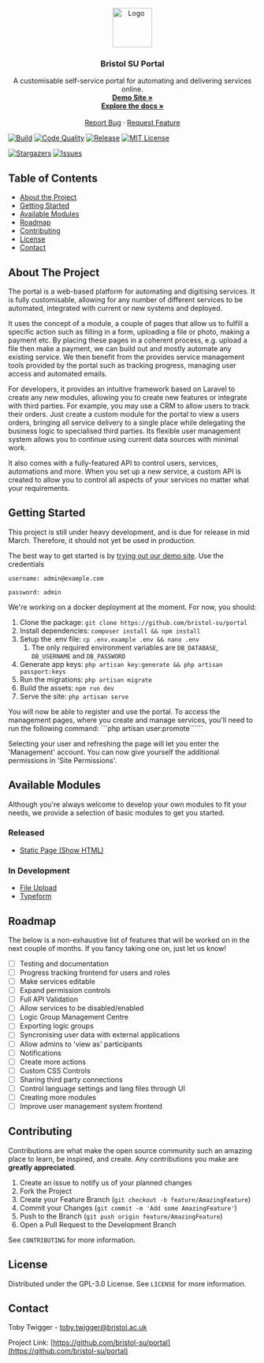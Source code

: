<p align="center">
  <a href="https://github.com/bristol-su/repo">
    <img src="https://s3.eu-west-2.amazonaws.com/bristol-su-static-bucket/committee-portal/su-logo.jpg" alt="Logo" width="80" height="80">
  </a>

  <h3 align="center">Bristol SU Portal</h3>

  <p align="center">
    A customisable self-service portal for automating and delivering services online.
    <br />
        <a href="https://portal-demo.bristolsustaging.co.uk"><strong>Demo Site »</strong></a>
    <br />
    <a href="https://docs.bristolsustaging.co.uk"><strong>Explore the docs »</strong></a>
<br />
<br />
    <a href="https://github.com/bristol-su/portal/issues/new?template=bug_report.md">Report Bug</a>
    ·
    <a href="https://github.com/bristol-su/portal/issues/new?template=feature_request.md">Request Feature</a>
  </p>
</p>

<!-- PROJECT SHIELDS -->
<!--
*** I'm using markdown "reference style" links for readability.
*** Reference links are enclosed in brackets [ ] instead of parentheses ( ).
*** See the bottom of this document for the declaration of the reference variables
*** for contributors-url, forks-url, etc. This is an optional, concise syntax you may use.
*** https://www.markdownguide.org/basic-syntax/#reference-style-links
-->

[![Build][build-status-shield]][build-status-url]
[![Code Quality][code-quality-shield]][code-quality-url]
[![Release][release-shield]][release-url]
[![MIT License][license-shield]][license-url]

[![Stargazers][stars-shield]][stars-url]
[![Issues][issues-shield]][issues-url]

<!-- TABLE OF CONTENTS -->
## Table of Contents

* [About the Project](#about-the-project)
* [Getting Started](#getting-started)
* [Available Modules](#available-modules)
* [Roadmap](#roadmap)
* [Contributing](#contributing)
* [License](#license)
* [Contact](#contact)


## About The Project

The portal is a web-based platform for automating and digitising services. It is fully customisable, allowing for any number of different services to be automated, integrated with current or new systems and deployed.

It uses the concept of a module, a couple of pages that allow us to fulfill a specific action such as filling in a form, uploading a file or photo, making a payment etc. By placing these pages in a coherent process, e.g. upload a file then make a payment, we can build out and mostly automate any existing service. We then benefit from the provides service management tools provided by the portal such as tracking progress, managing user access and automated emails. 

For developers, it provides an intuitive framework based on Laravel to create any new modules, allowing you to create new features or integrate with third parties. For example, you may use a CRM to allow users to track their orders. Just create a custom module for the portal to view a users orders, bringing all service delivery to a single place while delegating the business logic to specialised third parties.
Its flexible user management system allows you to continue using current data sources with minimal work.

It also comes with a fully-featured API to control users, services, automations and more. When you set up a new service, a custom API is created to allow you to control all aspects of your services no matter what your requirements. 

## Getting Started

This project is still under heavy development, and is due for release in mid March. Therefore, it should not yet be used in production.

The best way to get started is by [trying out our demo site](https://portal-demo.bristolsustaging.co.uk). Use the credentials

```username: admin@example.com```

```password: admin```

We're working on a docker deployment at the moment. For now, you should:

1. Clone the package: ```git clone https://github.com/bristol-su/portal```
2. Install dependencies: ```composer install && npm install```
3. Setup the .env file: ```cp .env.example .env && nano .env```
    1. The only required environment variables are ```DB_DATABASE```, ```DB_USERNAME``` and ```DB_PASSWORD```
4. Generate app keys: ```php artisan key:generate && php artisan passport:keys```
5. Run the migrations: ```php artisan migrate```
6. Build the assets: ```npm run dev```
7. Serve the site: ```php artisan serve```

You will now be able to register and use the portal. To access the management pages, where you create and manage services, you'll need to run the following command: ```php artisan user:promote``````

Selecting your user and refreshing the page will let you enter the 'Management' account. You can now give yourself the additional permissions in 'Site Permissions'.
 
## Available Modules

Although you're always welcome to develop your own modules to fit your needs, we provide a selection of basic modules to get you started.

### Released
- [Static Page (Show HTML)](https://github.com/bristol-su/static-page)
 
### In Development
- [File Upload](https://github.com/bristol-su/upload-file)
- [Typeform](https://github.com/bristol-su/typeform)

<!-- ROADMAP -->
## Roadmap

The below is a non-exhaustive list of features that will be worked on in the next couple of months. If you fancy taking one on, just let us know!

- [ ] Testing and documentation
- [ ] Progress tracking frontend for users and roles
- [ ] Make services editable
- [ ] Expand permission controls
- [ ] Full API Validation
- [ ] Allow services to be disabled/enabled
- [ ] Logic Group Management Centre
- [ ] Exporting logic groups
- [ ] Syncronising user data with external applications
- [ ] Allow admins to 'view as' participants
- [ ] Notifications
- [ ] Create more actions
- [ ] Custom CSS Controls
- [ ] Sharing third party connections
- [ ] Control language settings and lang files through UI
- [ ] Creating more modules
- [ ] Improve user management system frontend

<!-- CONTRIBUTING -->
## Contributing

Contributions are what make the open source community such an amazing place to learn, be inspired, and create. Any contributions you make are **greatly appreciated**.

1. Create an issue to notify us of your planned changes
2. Fork the Project
3. Create your Feature Branch (`git checkout -b feature/AmazingFeature`)
4. Commit your Changes (`git commit -m 'Add some AmazingFeature'`)
5. Push to the Branch (`git push origin feature/AmazingFeature`)
6. Open a Pull Request to the Development Branch

See `CONTRIBUTING` for more information.

<!-- LICENSE -->
## License

Distributed under the GPL-3.0 License. See `LICENSE` for more information.

<!-- CONTACT -->
## Contact

Toby Twigger - [toby.twigger@bristol.ac.uk](mailto:toby.twigger@bristol.ac.uk)

Project Link: [https://github.com/bristol-su/portal](https://github.com/bristol-su/portal)

<!-- MARKDOWN LINKS & IMAGES -->
<!-- https://www.markdownguide.org/basic-syntax/#reference-style-links -->
[release-shield]: https://img.shields.io/packagist/v/bristol-su/portal?include_prereleases&style=for-the-badge
[release-url]: https://github.com/bristol-su/portal
[build-status-shield]: https://img.shields.io/scrutinizer/build/g/bristol-su/portal/develop?style=for-the-badge
[build-status-url]: https://scrutinizer-ci.com/g/bristol-su/portal/build-status/develop
[downloads-shield]: https://img.shields.io/packagist/dt/bristol-su/portal?style=for-the-badge
[downloads-url]: https://packagist.org/packages/bristol-su/portal
[code-quality-shield]: https://img.shields.io/scrutinizer/quality/g/bristol-su/portal/develop?style=for-the-badge
[code-quality-url]: https://scrutinizer-ci.com/g/bristol-su/portal/?branch=develop
[stars-shield]: https://img.shields.io/github/stars/bristol-su/portal?style=for-the-badge
[stars-url]: https://github.com/bristol-su/portal/stargazers
[issues-shield]: https://img.shields.io/github/issues/bristol-su/portal?style=for-the-badge
[issues-url]: https://github.com/bristol-su/portal/issues
[license-shield]: https://img.shields.io/github/license/bristol-su/portal?style=for-the-badge
[license-url]: https://github.com/bristol-su/portal/blob/develop/LICENCE.md
